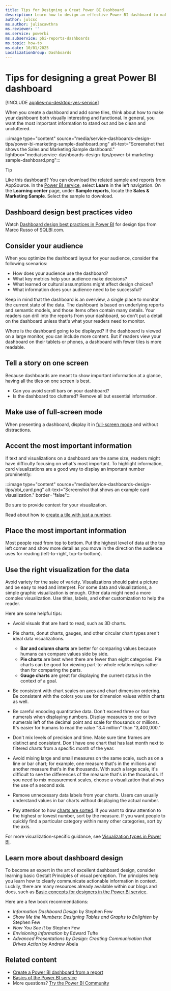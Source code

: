 ```yaml
---
title: Tips for Designing a Great Power BI Dashboard
description: Learn how to design an effective Power BI dashboard to make the most important information stand out.
author: julcsc
ms.author: juliacawthra
ms.reviewer: ''
ms.service: powerbi
ms.subservice: pbi-reports-dashboards
ms.topic: how-to
ms.date: 10/01/2025
LocalizationGroup: Dashboards
---
```


# Tips for designing a great Power BI dashboard

[!INCLUDE [applies-no-desktop-yes-service](../includes/applies-no-desktop-yes-service.md)]

When you create a dashboard and add some tiles, think about how to make your dashboard both visually interesting and functional. In general, you want the most important information to stand out and be clean and uncluttered.

:::image type="content" source="media/service-dashboards-design-tips/power-bi-marketing-sample-dashboard.png" alt-text="Screenshot that shows the Sales and Marketing Sample dashboard." lightbox="media/service-dashboards-design-tips/power-bi-marketing-sample-dashboard.png":::

> [!TIP]
> Like this dashboard? You can download the related sample and reports from AppSource. In the [Power BI service](https://app.powerbi.com), select **Learn** in the left navigation. On the **Learning center** page, under **Sample reports**, locate the **Sales & Marketing Sample**. Select the sample to download.

## Dashboard design best practices video

Watch [Dashboard design best practices in Power BI](https://www.youtube.com/watch?v=-tdkUYrzrio) for design tips from Marco Russo of SQLBI.com.

## Consider your audience

When you optimize the dashboard layout for your audience, consider the following scenarios:

- How does your audience use the dashboard?
- What key metrics help your audience make decisions?
- What learned or cultural assumptions might affect design choices?
- What information does your audience need to be successful?

Keep in mind that the dashboard is an overview, a single place to monitor the current state of the data. The dashboard is based on underlying reports and semantic models, and those items often contain many details. Your readers can drill into the reports from your dashboard, so don't put a detail on the dashboard unless that's what your readers need to monitor.

Where is the dashboard going to be displayed? If the dashboard is viewed on a large monitor, you can include more content. But if readers view your dashboard on their tablets or phones, a dashboard with fewer tiles is more readable.

## Tell a story on one screen

Because dashboards are meant to show important information at a glance, having all the tiles on one screen is best.

- Can you avoid scroll bars on your dashboard?
- Is the dashboard too cluttered? Remove all but essential information.

## Make use of full-screen mode

When presenting a dashboard, display it in [full-screen mode](../consumer/end-user-focus.md) and without distractions.

## Accent the most important information

If text and visualizations on a dashboard are the same size, readers might have difficulty focusing on what's most important. To highlight information, card visualizations are a good way to display an important number prominently:  

:::image type="content" source="media/service-dashboards-design-tips/pbi_card.png" alt-text="Screenshot that shows an example card visualization." border="false":::

Be sure to provide context for your visualization.  

Read about how to [create a tile with just a number](../visuals/power-bi-visualization-card.md).

## Place the most important information

Most people read from top to bottom. Put the highest level of data at the top left corner and show more detail as you move in the direction the audience uses for reading (left-to-right, top-to-bottom).

## Use the right visualization for the data

Avoid variety for the sake of variety. Visualizations should paint a picture and be easy to read and interpret. For some data and visualizations, a simple graphic visualization is enough. Other data might need a more complex visualization. Use titles, labels, and other customization to help the reader.

Here are some helpful tips:

- Avoid visuals that are hard to read, such as 3D charts.

- Pie charts, donut charts, gauges, and other circular chart types aren't ideal data visualizations.

  - **Bar and column charts** are better for comparing values because humans can compare values side by side.
  - **Pie charts** are best when there are fewer than eight categories. Pie charts can be good for viewing part-to-whole relationships rather than for comparing the parts.
  - **Gauge charts** are great for displaying the current status in the context of a goal.

- Be consistent with chart scales on axes and chart dimension ordering. Be consistent with the colors you use for dimension values within charts as well.

- Be careful encoding quantitative data. Don't exceed three or four numerals when displaying numbers. Display measures to one or two numerals left of the decimal point and scale for thousands or millions. It's easier for humans to read the value "3.4 million" than "3,400,000."

- Don't mix levels of precision and time. Make sure time frames are distinct and consistent. Don't have one chart that has last month next to filtered charts from a specific month of the year.

- Avoid mixing large and small measures on the same scale, such as on a line or bar chart; for example, one measure that's in the millions and another measure that's in the thousands. With such a large scale, it's difficult to see the differences of the measure that's in the thousands. If you need to mix measurement scales, choose a visualization that allows the use of a second axis.

- Remove unnecessary data labels from your charts. Users can usually understand values in bar charts without displaying the actual number.

- Pay attention to how [charts are sorted](../consumer/end-user-change-sort.md). If you want to draw attention to the highest or lowest number, sort by the measure. If you want people to quickly find a particular category within many other categories, sort by the axis.  

For more visualization-specific guidance, see [Visualization types in Power BI](../visuals/power-bi-visualization-types-for-reports-and-q-and-a.md).  

## Learn more about dashboard design

To become an expert in the art of excellent dashboard design, consider learning basic Gestalt Principles of visual perception. The principles help you learn how to clearly communicate actionable information in context. Luckily, there are many resources already available within our blogs and docs, such as [Basic concepts for designers in the Power BI service](../fundamentals/service-basic-concepts.md).

Here are a few book recommendations:

- *Information Dashboard Design* by Stephen Few  
- *Show Me the Numbers: Designing Tables and Graphs to Enlighten* by Stephen Few  
- *Now You See It* by Stephen Few  
- *Envisioning Information* by Edward Tufte  
- *Advanced Presentations by Design: Creating Communication that Drives Action* by Andrew Abela

## Related content

- [Create a Power BI dashboard from a report](service-dashboard-create.md)  
- [Basics of the Power BI service](../fundamentals/service-basic-concepts.md)  
- More questions? [Try the Power BI Community](https://community.fabric.microsoft.com/t5/Microsoft-Power-BI-Community/ct-p/powerbi)
